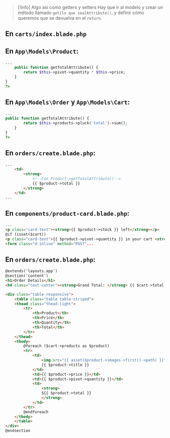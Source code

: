 >[!info] Algo así como getters y setters
> Hay que ir al modelo y crear un método llamado `get[lo que sea]Attribute()`, y definir cómo queremos que se devuelva en el `return`.

## En `carts/index.blade.php`


## En `App\Models\Product`:
```php
...
	public function getTotalAttribute() {
		return $this->pivot->quantity * $this->price;
	}
}
?>
```

## En `App\Models\Order` y `App\Models\Cart`:
```php
...
public function getTotalAttribute() {
		return $this->products->pluck('total')->sum();
	}
}
?>
```

## En `orders/create.blade.php`:
```html
...
	<td>
		<strong>
			<!--Con Product->getTotalAttribute()-->
			{{ $product->total }}
		</strong>
	</td>
...
```

## En `components/product-card.blade.php`:
```html
...
<p class="card-text"><strong>{{ $product->stock }} left</strong></p>
@if (isset($cart))
<p class="card-text">{{ $product->pivot->quantity }} in your cart <strong>(${{ $product->total }})</strong></p>
<form class="d-inline" method="POST"...
```

## En `orders/create.blade.php`:
```html
@extends('layouts.app')
@section('content')
<h1>Order Details</h1>
<h4 class="text-center"><strong>Grand Total: </strong> {{ $cart->total }}</h4>

<div class="table-responsive">
	<table class="table table-striped">
	<thead class="thead-light">
		<tr>
			<th>Product</th>
			<th>Price</th>
			<th>Quantity</th>
			<th>Total</th>
		</tr>
	</thead>
	<tbody>
		@foreach ($cart->products as $product)
		<tr>
			<td>
				<img src="{{ asset($product->images->first()->path) }}" width="100">
				{{ $product->title }}
			</td>
			<td>{{ $product->price }}</td>
			<td>{{ $product->pivot->quantity }}</td>
			<td>
				<strong>
				${{ $product->total }}
				</strong>
			</td>
		</tr>
		@endforeach
	</tbody>
	</table>
</div>
@endsection
```